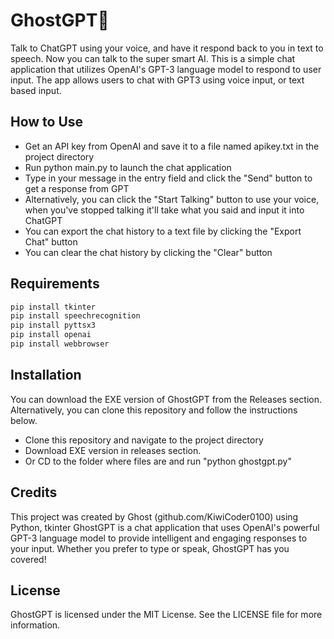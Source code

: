 # GhostGPT👻
Talk to ChatGPT using your voice, and have it respond back to you in text to speech. Now you can talk to the super smart AI. This is a simple chat application that utilizes OpenAI's GPT-3 language model to respond to user input. The app allows users to chat with GPT3 using voice input, or text based input.

## How to Use

- Get an API key from OpenAI and save it to a file named apikey.txt in the project directory
- Run python main.py to launch the chat application
- Type in your message in the entry field and click the "Send" button to get a response from GPT
- Alternatively, you can click the "Start Talking" button to use your voice, when you've stopped talking it'll take what you said and input it into ChatGPT
- You can export the chat history to a text file by clicking the "Export Chat" button
- You can clear the chat history by clicking the "Clear" button

## Requirements
```python
pip install tkinter
pip install speechrecognition
pip install pyttsx3
pip install openai
pip install webbrowser
```

## Installation
You can download the EXE version of GhostGPT from the Releases section. Alternatively, you can clone this repository and follow the instructions below.
- Clone this repository and navigate to the project directory
- Download EXE version in releases section.
- Or CD to the folder where files are and run "python ghostgpt.py"


## Credits

This project was created by Ghost (github.com/KiwiCoder0100) using Python, tkinter
GhostGPT is a chat application that uses OpenAI's powerful GPT-3 language model to provide intelligent and engaging responses to your input. Whether you prefer to type or speak, GhostGPT has you covered!

## License
GhostGPT is licensed under the MIT License. See the LICENSE file for more information.
